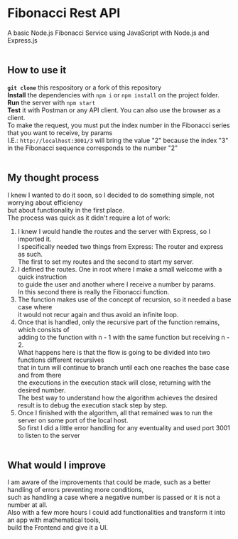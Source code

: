 # Fibonacci Rest API

A basic Node.js Fibonacci Service using JavaScript with Node.js and Express.js<br/>
<br/>

## How to use it

**`git clone`** this respository or a fork of this repository<br/>
**Install** the dependencies with `npm i` or `npm install` on the project folder.<br/>
**Run** the server with `npm start`<br/>
**Test** it with Postman or any API client. You can also use the browser as a client.<br/>
To make the request, you must put the index number in the Fibonacci series that you want to receive, by params<br/>
I.E.: `http://localhost:3001/3` will bring the value "2" because the index "3" in the Fibonacci sequence corresponds to the number "2"<br/>
<br/>

## My thought process

I knew I wanted to do it soon, so I decided to do something simple, not worrying about efficiency<br/>
but about functionality in the first place.<br/>
The process was quick as it didn't require a lot of work:<br/>

1. I knew I would handle the routes and the server with Express, so I imported it.<br/>
   I specifically needed two things from Express: The router and express as such.<br/>
   The first to set my routes and the second to start my server.<br/>
2. I defined the routes. One in root where I make a small welcome with a quick instruction<br/>
   to guide the user and another where I receive a number by params.<br/>
   In this second there is really the Fibonacci function.
3. The function makes use of the concept of recursion, so it needed a base case where<br/>
   it would not recur again and thus avoid an infinite loop.<br/>
4. Once that is handled, only the recursive part of the function remains, which consists of<br/>
   adding to the function with n - 1 with the same function but receiving n - 2.<br/>
   What happens here is that the flow is going to be divided into two functions different recursives<br/>
   that in turn will continue to branch until each one reaches the base case and from there<br/>
   the executions in the execution stack will close, returning with the desired number.<br/>
   The best way to understand how the algorithm achieves the desired result is to debug the execution stack step by step.<br/>
5. Once I finished with the algorithm, all that remained was to run the server on some port of the local host.<br/>
   So first I did a little error handling for any eventuality and used port 3001 to listen to the server<br/>
   <br/>

## What would I improve

I am aware of the improvements that could be made, such as a better handling of errors preventing more conditions,<br/>
such as handling a case where a negative number is passed or it is not a number at all.<br/>
Also with a few more hours I could add functionalities and transform it into an app with mathematical tools,<br/>
build the Frontend and give it a UI.
